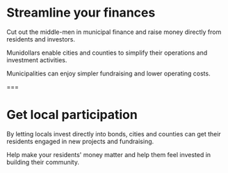 # Streamline your finances

Cut out the middle-men in municipal finance and raise money directly from residents and investors.

Munidollars enable cities and counties to simplify their operations and investment activities.

Municipalities can enjoy simpler fundraising and lower operating costs.

===

# Get local participation

By letting locals invest directly into bonds, cities and counties can get their residents engaged in new projects and fundraising.

Help make your residents' money matter and help them feel invested in building their community.
